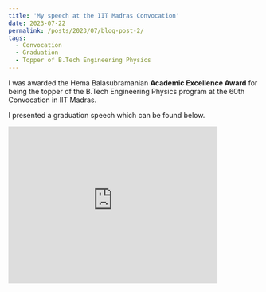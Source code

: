 ```yaml
---
title: 'My speech at the IIT Madras Convocation'
date: 2023-07-22
permalink: /posts/2023/07/blog-post-2/
tags:
  - Convocation
  - Graduation
  - Topper of B.Tech Engineering Physics
---
```

I was awarded the Hema Balasubramanian **Academic Excellence Award** for being the topper of the B.Tech Engineering Physics program at the 60th Convocation in IIT Madras.

I presented a graduation speech which can be found below.

<iframe width="420" height="315" src="https://www.youtube.com/embed/Zp-qjMfIGgo" frameborder="0" allow="autoplay; encrypted-media" allowfullscreen></iframe>

